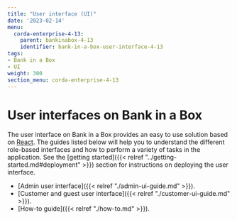 ```yaml
---
title: "User interface (UI)"
date: '2023-02-14'
menu:
  corda-enterprise-4-13:
    parent: bankinabox-4-13
    identifier: bank-in-a-box-user-interface-4-13
tags:
- Bank in a Box
- UI
weight: 300
section_menu: corda-enterprise-4-13
---
```


# User interfaces on Bank in a Box

The user interface on Bank in a Box provides an easy to use solution based on [React](https://reactjs.org/). The guides listed below will help you to understand the different role-based interfaces and how to perform a variety of tasks in the application. See the [getting started]({{< relref "../getting-started.md#deployment" >}}) section for instructions on deploying the user interface.

* [Admin user interface]({{< relref "./admin-ui-guide.md" >}}).
* [Customer and guest user interface]({{< relref "./customer-ui-guide.md" >}}).
* [How-to guide]({{< relref "./how-to.md" >}}).
